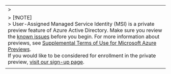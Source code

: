 |  |
|--|
| > |
| > [!NOTE] <br>> User-Assigned Managed Service Identity (MSI) is a private preview feature of Azure Active Directory. Make sure you review the [known issues](/azure/active-directory/msi-known-issues) before you begin. For more information about previews, see  [Supplemental Terms of Use for Microsoft Azure Previews](https://azure.microsoft.com/support/legal/preview-supplemental-terms/).<br>If you would like to be considered for enrollment in the private preview, [visit our sign-up page](https://aka.ms/azuremsiprivatepreview).|
|  |